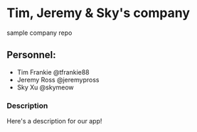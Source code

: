 # Tim, Jeremy & Sky's company
sample company repo

## Personnel:
  * Tim Frankie @tfrankie88
  * Jeremy Ross @jeremypross
  * Sky Xu      @skymeow

### Description
Here's a description for our app!
